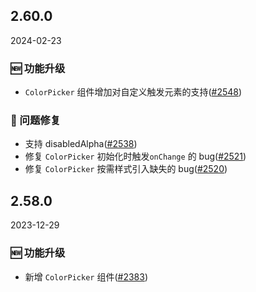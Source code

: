 ## 2.60.0

2024-02-23

### 🆕 功能升级

- `ColorPicker` 组件增加对自定义触发元素的支持([#2548](https://github.com/arco-design/arco-design/pull/2548))

### 🐛 问题修复

- 支持 disabledAlpha([#2538](https://github.com/arco-design/arco-design/pull/2538))
- 修复 `ColorPicker` 初始化时触发`onChange` 的 bug([#2521](https://github.com/arco-design/arco-design/pull/2521))
- 修复 `ColorPicker` 按需样式引入缺失的 bug([#2520](https://github.com/arco-design/arco-design/pull/2520))

## 2.58.0

2023-12-29

### 🆕 功能升级

- 新增 `ColorPicker` 组件([#2383](https://github.com/arco-design/arco-design/pull/2383))

